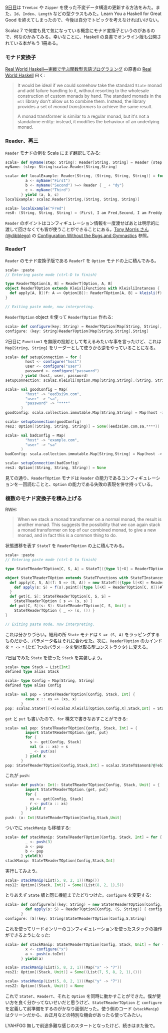   [day9]: http://eed3si9n.com/ja/learning-scalaz-day9

[9日目][day9]は `TreeLoc` や `Zipper` を使った不変データ構造の更新する方法をみた。また、`Id`、`Index`、`Length` などの型クラスもみた。Learn You a Haskell for Great Good を終えてしまったので、今後は自分でトピックを考えなければいけない。

Scalaz 7 で何度も見て気になっている概念にモナド変換子というのがあるので、何なのかみてみる。幸いなことに、Haskell の良書でオンライン版も公開されている本がもう 1冊ある。

### モナド変換子

[Real World Haskell―実戦で学ぶ関数型言語プログラミング](http://www.amazon.co.jp/dp/4873114233) の原書の [Real World Haskell](http://book.realworldhaskell.org/read/monad-transformers.html) 曰く:

> It would be ideal if we could somehow take the standard `State` monad and add failure handling to it, without resorting to the wholesale construction of custom monads by hand. The standard monads in the `mtl` library don't allow us to combine them. Instead, the library provides a set of *monad transformers* to achieve the same result.
>
> A monad transformer is similar to a regular monad, but it's not a standalone entity: instead, it modifies the behaviour of an underlying monad. 

### Reader、再三

`Reader` モナドの例を Scala にまず翻訳してみる:

```scala
scala> def myName(step: String): Reader[String, String] = Reader {step + ", I am " + _}
myName: (step: String)scalaz.Reader[String,String]

scala> def localExample: Reader[String, (String, String, String)] = for {
         a <- myName("First")
         b <- myName("Second") >=> Reader { _ + "dy"}
         c <- myName("Third")  
       } yield (a, b, c)
localExample: scalaz.Reader[String,(String, String, String)]

scala> localExample("Fred")
res0: (String, String, String) = (First, I am Fred,Second, I am Freddy,Third, I am Fred)
```

`Reader` のポイントはコンフィギュレーション情報を一度渡せばあとは明示的に渡して回さなくても皆が使うことができることにある。[Tony Morris さん(@dibblego)](https://twitter.com/dibblego) の [Configuration Without the Bugs and Gymnastics](http://vimeo.com/20674558) 参照。

### ReaderT

`Reader` のモナド変換子版である `ReaderT` を `Option` モナドの上に積んでみる。

```scala
scala> :paste
// Entering paste mode (ctrl-D to finish)

type ReaderTOption[A, B] = ReaderT[Option, A, B]
object ReaderTOption extends KleisliFunctions with KleisliInstances {
  def apply[A, B](f: A => Option[B]): ReaderTOption[A, B] = kleisli(f)
}

// Exiting paste mode, now interpreting.
```

`ReaderTOption` object を使って `ReaderTOption` 作れる:

```scala
scala> def configure(key: String) = ReaderTOption[Map[String, String], String] {_.get(key)} 
configure: (key: String)ReaderTOption[Map[String,String],String]
```

2日目に `Function1` を無限の投射として考えるみたいな事を言ったけど、これは `Map[String, String]` をリーダーとして使うから逆をやっていることになる。

```scala
scala> def setupConnection = for {
         host <- configure("host")
         user <- configure("user")
         password <- configure("password")
       } yield (host, user, password)
setupConnection: scalaz.Kleisli[Option,Map[String,String],(String, String, String)]

scala> val goodConfig = Map(
         "host" -> "eed3si9n.com",
         "user" -> "sa",
         "password" -> "****"
       )
goodConfig: scala.collection.immutable.Map[String,String] = Map(host -> eed3si9n.com, user -> sa, password -> ****)

scala> setupConnection(goodConfig)
res2: Option[(String, String, String)] = Some((eed3si9n.com,sa,****))

scala> val badConfig = Map(
         "host" -> "example.com",
         "user" -> "sa"
       )
badConfig: scala.collection.immutable.Map[String,String] = Map(host -> example.com, user -> sa)

scala> setupConnection(badConfig)
res3: Option[(String, String, String)] = None
```

見ての通り、`ReaderTOption` モナドは `Reader` の能力であるコンフィギュレーションを一回読むことと、`Option` の能力である失敗の表現を併せ持っている。

### 複数のモナド変換子を積み上げる

RWH:

> When we stack a monad transformer on a normal monad, the result is another monad. This suggests the possibility that we can again stack a monad transformer on top of our combined monad, to give a new monad, and in fact this is a common thing to do.

状態遷移を表す `StateT` を `ReaderTOption` の上に積んでみる。

```scala
scala> :paste
// Entering paste mode (ctrl-D to finish)

type StateTReaderTOption[C, S, A] = StateT[({type l[+X] = ReaderTOption[C, X]})#l, S, A]

object StateTReaderTOption extends StateTFunctions with StateTInstances {
  def apply[C, S, A](f: S => (S, A)) = new StateT[({type l[+X] = ReaderTOption[C, X]})#l, S, A] {
    def apply(s: S) = f(s).point[({type l[+X] = ReaderTOption[C, X]})#l]
  }
  def get[C, S]: StateTReaderTOption[C, S, S] =
    StateTReaderTOption { s => (s, s) }
  def put[C, S](s: S): StateTReaderTOption[C, S, Unit] =
    StateTReaderTOption { _ => (s, ()) }
}

// Exiting paste mode, now interpreting.
```

これは分かりづらい。結局の所 `State` モナドは `S => (S, A)` をラッピングするものだから、パラメータ名はそれに合わせた。次に、`ReaderTOption` のカインドを `* -> *` (ただ 1つのパラメータを受け取る型コンストラクタ) に変える。

7日目でみた `State` を使った `Stack` を実装しよう。

```scala
scala> type Stack = List[Int]
defined type alias Stack

scala> type Config = Map[String, String]
defined type alias Config

scala> val pop = StateTReaderTOption[Config, Stack, Int] {
         case x :: xs => (xs, x)
       }
pop: scalaz.StateT[[+X]scalaz.Kleisli[Option,Config,X],Stack,Int] = StateTReaderTOption$$anon$1@122313eb
```

`get` と `put` も書いたので、`for` 構文で書きなおすことができる:

```scala
scala> val pop: StateTReaderTOption[Config, Stack, Int] = {
         import StateTReaderTOption.{get, put}
         for {
           s <- get[Config, Stack]
           val (x :: xs) = s
           _ <- put(xs)
         } yield x
       }
pop: StateTReaderTOption[Config,Stack,Int] = scalaz.StateT$$anon$7@7eb316d2
```

これが `push`:

```scala
scala> def push(x: Int): StateTReaderTOption[Config, Stack, Unit] = {
         import StateTReaderTOption.{get, put}
         for {
           xs <- get[Config, Stack]
           r <- put(x :: xs)
         } yield r
       }
push: (x: Int)StateTReaderTOption[Config,Stack,Unit]
```

ついでに `stackManip` も移植する:

```scala
scala> def stackManip: StateTReaderTOption[Config, Stack, Int] = for {
         _ <- push(3)
         a <- pop
         b <- pop
       } yield(b)
stackManip: StateTReaderTOption[Config,Stack,Int]
```

実行してみよう。

```scala
scala> stackManip(List(5, 8, 2, 1))(Map())
res12: Option[(Stack, Int)] = Some((List(8, 2, 1),5))
```

とりあえず `State` 版と同じ機能までたどりつけた。`configure` を変更する:

```scala
scala> def configure[S](key: String) = new StateTReaderTOption[Config, S, String] {
         def apply(s: S) = ReaderTOption[Config, (S, String)] { config: Config => config.get(key) map {(s, _)} }
       }
configure: [S](key: String)StateTReaderTOption[Config,S,String]
```

これを使ってリードオンリーのコンフィギュレーションを使ったスタックの操作ができるようになった:

```scala
scala> def stackManip: StateTReaderTOption[Config, Stack, Unit] = for {
         x <- configure("x")
         a <- push(x.toInt)
       } yield(a)

scala> stackManip(List(5, 8, 2, 1))(Map("x" -> "7"))
res21: Option[(Stack, Unit)] = Some((List(7, 5, 8, 2, 1),()))

scala> stackManip(List(5, 8, 2, 1))(Map("y" -> "7"))
res22: Option[(Stack, Unit)] = None
```

これで `StateT`、`ReaderT`、それと `Option` を同時に動かすことができた。僕が使い方を良く分かってないせいだと思うけど、`StateTReaderTOption` と `configure` を定義して前準備をするのがかなり面倒だった。使う側のコード (`stackManip`) はクリーンだから、お正月などの特別な機会があったら使ってみたい。

LYAHFGG 無しで前途多難な感じのスタートとなったけど、続きはまた後で。
